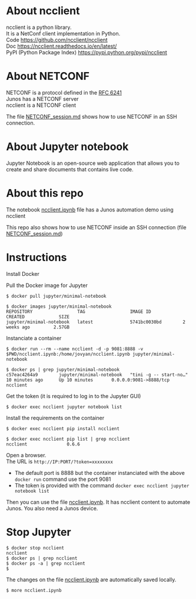 # About ncclient  

ncclient is a python library.  
It is a NetConf client implementation in Python.    
Code https://github.com/ncclient/ncclient  
Doc https://ncclient.readthedocs.io/en/latest/  
PyPI (Python Package Index) https://pypi.python.org/pypi/ncclient  

# About NETCONF

NETCONF is a protocol defined in the [RFC 6241](https://tools.ietf.org/html/rfc6241)   
Junos has a NETCONF server  
ncclient is a NETCONF client  

The file [NETCONF_session.md](NETCONF_session.md) shows how to use NETCONF in an SSH connection.  

# About Jupyter notebook

Jupyter Notebook is an open-source web application that allows you to create and share documents that contains live code.

# About this repo 

The notebook [ncclient.ipynb](ncclient.ipynb) file has a Junos automation demo using ncclient  

This repo also shows how to use NETCONF inside an SSH connection (file [NETCONF_session.md](NETCONF_session.md))

# Instructions 

Install Docker 

Pull the Docker image for Jupyter
```
$ docker pull jupyter/minimal-notebook
```
```
$ docker images jupyter/minimal-notebook
REPOSITORY                 TAG                 IMAGE ID            CREATED             SIZE
jupyter/minimal-notebook   latest              5741bc0030bd        2 weeks ago         2.57GB
```
Instanciate a container 
```
$ docker run --rm --name ncclient -d -p 9081:8888 -v $PWD/ncclient.ipynb:/home/jovyan/ncclient.ipynb jupyter/minimal-notebook
```
```
$ docker ps | grep jupyter/minimal-notebook
c57eac4264a9        jupyter/minimal-notebook   "tini -g -- start-no…"   10 minutes ago      Up 10 minutes       0.0.0.0:9081->8888/tcp                            ncclient
```
Get the token (it is required to log in to the Jupyter GUI)   
```
$ docker exec ncclient jupyter notebook list
```
Install the requirements on the container 
```
$ docker exec ncclient pip install ncclient
```
```
$ docker exec ncclient pip list | grep ncclient
ncclient               0.6.6
```
Open a browser.  
The URL is `http://IP:PORT/?token=xxxxxxxx`   
- The default port is 8888 but the container instanciated with the above `docker run` command use the port 9081  
- The token is provided with the command `docker exec ncclient jupyter notebook list`

Then you can use the file [ncclient.ipynb](ncclient.ipynb). It has ncclient content to automate Junos. You also need a Junos device.    

# Stop Jupyter 

```
$ docker stop ncclient
ncclient
$ docker ps | grep ncclient
$ docker ps -a | grep ncclient
$ 
```
The changes on the file [ncclient.ipynb](ncclient.ipynb) are automatically saved locally.  
```
$ more ncclient.ipynb
```
